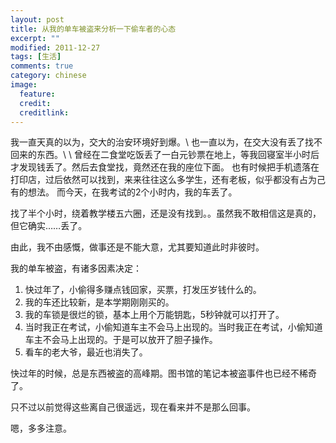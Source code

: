 ```yaml
---
layout: post
title: 从我的单车被盗来分析一下偷车者的心态
excerpt: ""
modified: 2011-12-27
tags: [生活]
comments: true
category: chinese
image:
  feature: 
  credit: 
  creditlink: 
---
```

我一直天真的以为，交大的治安环境好到爆。\\
也一直以为，在交大没有丢了找不回来的东西。\\
\\
曾经在二食堂吃饭丢了一白元钞票在地上，等我回寝室半小时后才发现钱丢了。然后去食堂找，竟然还在我的座位下面。
也有时候把手机遗落在打印店，过后依然可以找到，来来往往这么多学生，还有老板，似乎都没有占为己有的想法。
而今天，在我考试的2个小时内，我的车丢了。

找了半个小时，绕着教学楼五六圈，还是没有找到。。虽然我不敢相信这是真的，但它确实……丢了。
 
由此，我不由感慨，做事还是不能大意，尤其要知道此时非彼时。

我的单车被盗，有诸多因素决定：

1. 快过年了，小偷得多赚点钱回家，买票，打发压岁钱什么的。
2. 我的车还比较新，是本学期刚刚买的。
3. 我的车锁是很烂的锁，基本上用个万能钥匙，5秒钟就可以打开了。
4. 当时我正在考试，小偷知道车主不会马上出现的。当时我正在考试，小偷知道车主不会马上出现的。于是可以放开了胆子操作。
5. 看车的老大爷，最近也消失了。

快过年的时候，总是东西被盗的高峰期。图书馆的笔记本被盗事件也已经不稀奇了。

只不过以前觉得这些离自己很遥远，现在看来并不是那么回事。

嗯，多多注意。